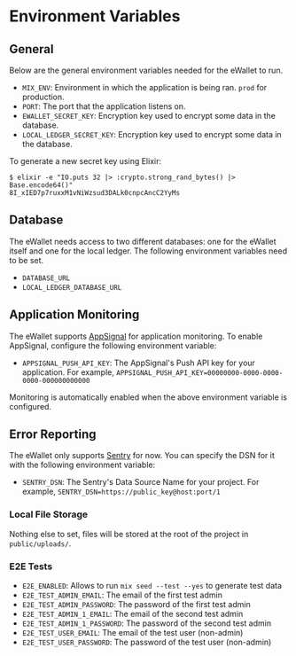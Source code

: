 # Environment Variables

## General

Below are the general environment variables needed for the eWallet to run.

- `MIX_ENV`: Environment in which the application is being ran. `prod` for production.
- `PORT`: The port that the application listens on.
- `EWALLET_SECRET_KEY`: Encryption key used to encrypt some data in the database.
- `LOCAL_LEDGER_SECRET_KEY`: Encryption key used to encrypt some data in the database.

To generate a new secret key using Elixir:

```
$ elixir -e "IO.puts 32 |> :crypto.strong_rand_bytes() |> Base.encode64()"
8I_xIED7p7ruxxM1vNiWzsud3DALk0cnpcAncC2YyMs
```

## Database

The eWallet needs access to two different databases: one for the eWallet itself and one for the local ledger. The following environment variables need to be set.

- `DATABASE_URL`
- `LOCAL_LEDGER_DATABASE_URL`

## Application Monitoring

The eWallet supports [AppSignal](https://appsignal.com/) for application monitoring. To enable AppSignal, configure the following environment variable:

- `APPSIGNAL_PUSH_API_KEY`: The AppSignal's Push API key for your application.
For example, `APPSIGNAL_PUSH_API_KEY=00000000-0000-0000-0000-000000000000`

Monitoring is automatically enabled when the above environment variable is configured.

## Error Reporting

The eWallet only supports [Sentry](https://sentry.io/welcome/) for now. You can specify the DSN for it with the following environment variable:

- `SENTRY_DSN`: The Sentry's Data Source Name for your project.
  For example, `SENTRY_DSN=https://public_key@host:port/1`

### Local File Storage

Nothing else to set, files will be stored at the root of the project in `public/uploads/`.

### E2E Tests

- `E2E_ENABLED`: Allows to run `mix seed --test --yes` to generate test data
- `E2E_TEST_ADMIN_EMAIL`: The email of the first test admin
- `E2E_TEST_ADMIN_PASSWORD`: The password of the first test admin
- `E2E_TEST_ADMIN_1_EMAIL`: The email of the second test admin
- `E2E_TEST_ADMIN_1_PASSWORD`: The password of the second test admin
- `E2E_TEST_USER_EMAIL`: The email of the test user (non-admin)
- `E2E_TEST_USER_PASSWORD`: The password of the test user (non-admin)
